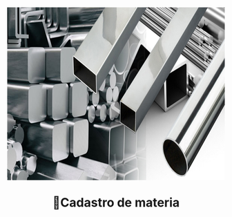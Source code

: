 
<h1 align="center"> 
<img src="imagens/CadastroMaterialApresentacao.jpg" width="800px" height="400">
<p>🧾Cadastro de materia</p>  
</h1> 







